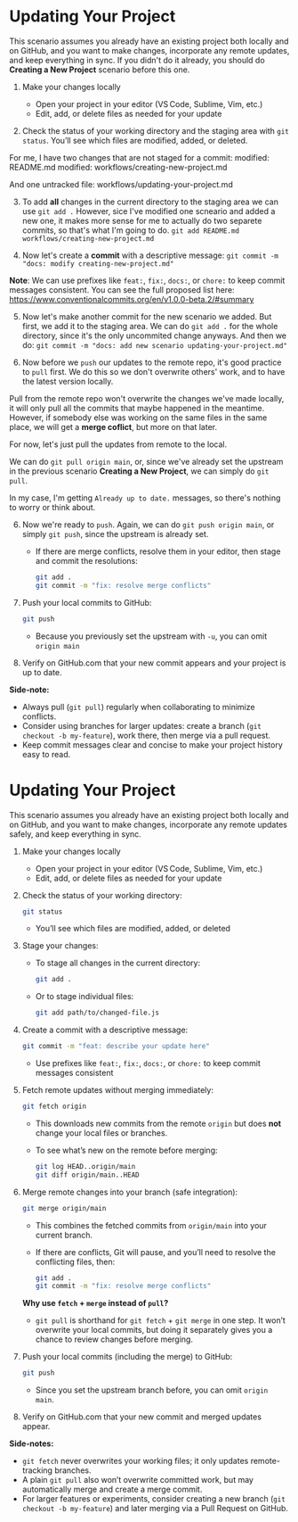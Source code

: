 # Updating Your Project

This scenario assumes you already have an existing project both locally and on GitHub, and you want to make changes, incorporate any remote updates, and keep everything in sync. If you didn't do it already, you should do **Creating a New Project** scenario before this one.

1. Make your changes locally

   * Open your project in your editor (VS Code, Sublime, Vim, etc.)
   * Edit, add, or delete files as needed for your update

2. Check the status of your working directory and the staging area with `git status`.  You’ll see which files are modified, added, or deleted.

For me, I have two changes that are not staged for a commit: 
    modified:   README.md
    modified:   workflows/creating-new-project.md

And one untracked file:
    workflows/updating-your-project.md

3. To add **all** changes in the current directory to the staging area we can use `git add .` However, sice I've modified one scneario and added a new one, it makes more sense for me to actually do two separete commits, so that's what I'm going to do.
`git add README.md workflows/creating-new-project.md`

4. Now let's create a **commit** with a descriptive message:
`git commit -m "docs: modify creating-new-project.md"`

**Note**: We can use prefixes like `feat:`, `fix:`, `docs:`, or `chore:` to keep commit messages consistent. You can see the full proposed list here: https://www.conventionalcommits.org/en/v1.0.0-beta.2/#summary

5. Now let's make another commit for the new scenario we added. But first, we add it to the staging area. We can do `git add .` for the whole directory, since it's the only uncommited change anyways. And then we do:
`git commit -m "docs: add new scenario updating-your-project.md"`

5. Now before we `push` our updates to the remote repo, it's good practice to `pull` first. We do this so we don't overwrite others' work, and to have the latest version locally.

Pull from the remote repo won't overwrite the changes we've made locally, it will only pull all the commits that maybe happened in the meantime. However, if somebody else was working on the same files in the same place, we will get a **merge coflict**, but more on that later.

For now, let's just pull the updates from remote to the local. 

We can do `git pull origin main`, or, since we've already set the upstream in the previous scenario **Creating a New Project**, we can simply do `git pull`.

In my case, I'm getting `Already up to date.` messages, so there's nothing to worry or think about.

6. Now we're ready to `push`. Again, we can do `git push origin main`, or simply `git push`, since the upstream is already set.

   * If there are merge conflicts, resolve them in your editor, then stage and commit the resolutions:

     ```bash
     git add .
     git commit -m "fix: resolve merge conflicts"
     ```

6. Push your local commits to GitHub:

   ```bash
   git push
   ```

   * Because you previously set the upstream with `-u`, you can omit `origin main`

7. Verify on GitHub.com that your new commit appears and your project is up to date.

**Side‑note:**

* Always pull (`git pull`) regularly when collaborating to minimize conflicts.
* Consider using branches for larger updates: create a branch (`git checkout -b my-feature`), work there, then merge via a pull request.
* Keep commit messages clear and concise to make your project history easy to read.






# Updating Your Project

This scenario assumes you already have an existing project both locally and on GitHub, and you want to make changes, incorporate any remote updates safely, and keep everything in sync.

1. Make your changes locally

   * Open your project in your editor (VS Code, Sublime, Vim, etc.)
   * Edit, add, or delete files as needed for your update

2. Check the status of your working directory:

   ```bash
   git status
   ```

   * You’ll see which files are modified, added, or deleted

3. Stage your changes:

   * To stage all changes in the current directory:

     ```bash
     git add .
     ```
   * Or to stage individual files:

     ```bash
     git add path/to/changed-file.js
     ```

4. Create a commit with a descriptive message:

   ```bash
   git commit -m "feat: describe your update here"
   ```

   * Use prefixes like `feat:`, `fix:`, `docs:`, or `chore:` to keep commit messages consistent

5. Fetch remote updates without merging immediately:

   ```bash
   git fetch origin
   ```

   * This downloads new commits from the remote `origin` but does **not** change your local files or branches.
   * To see what’s new on the remote before merging:

     ```bash
     git log HEAD..origin/main
     git diff origin/main..HEAD
     ```

6. Merge remote changes into your branch (safe integration):

   ```bash
   git merge origin/main
   ```

   * This combines the fetched commits from `origin/main` into your current branch.
   * If there are conflicts, Git will pause, and you’ll need to resolve the conflicting files, then:

     ```bash
     git add .
     git commit -m "fix: resolve merge conflicts"
     ```

   **Why use `fetch` + `merge` instead of `pull`?**

   * `git pull` is shorthand for `git fetch` + `git merge` in one step. It won’t overwrite your local commits, but doing it separately gives you a chance to review changes before merging.

7. Push your local commits (including the merge) to GitHub:

   ```bash
   git push
   ```

   * Since you set the upstream branch before, you can omit `origin main`.

8. Verify on GitHub.com that your new commit and merged updates appear.

**Side‑notes:**

* `git fetch` never overwrites your working files; it only updates remote-tracking branches.
* A plain `git pull` also won’t overwrite committed work, but may automatically merge and create a merge commit.
* For larger features or experiments, consider creating a new branch (`git checkout -b my-feature`) and later merging via a Pull Request on GitHub.
